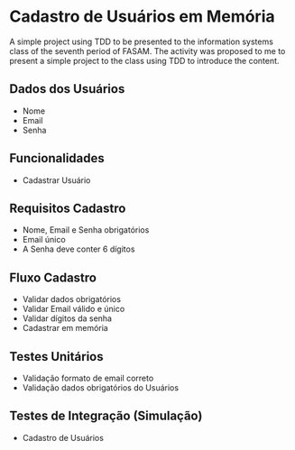 # Cadastro de Usuários em Memória
A simple project using TDD to be presented to the information systems class of the seventh period of FASAM.
The activity was proposed to me to present a simple project to the class using TDD to introduce the content.

## Dados dos Usuários
- Nome
- Email
- Senha

## Funcionalidades
- Cadastrar Usuário

## Requisitos Cadastro
- Nome, Email e Senha obrigatórios
- Email único
- A Senha deve conter 6 dígitos

## Fluxo Cadastro
- Validar dados obrigatórios
- Validar Email válido e único
- Validar dígitos da senha
- Cadastrar em memória

## Testes Unitários
- Validação formato de email correto
- Validação dados obrigatórios do Usuários

## Testes de Integração (Simulação)
- Cadastro de Usuários
